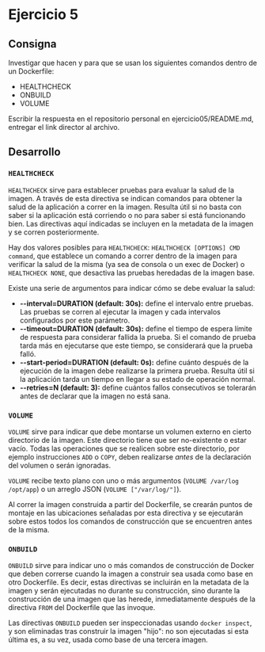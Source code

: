 # Ejercicio 5
## Consigna
Investigar que hacen y para que se usan los siguientes comandos dentro de un Dockerfile:

* HEALTHCHECK
* ONBUILD
* VOLUME

Escribir la respuesta en el repositorio personal en ejercicio05/README.md, entregar el link director al archivo.

## Desarrollo
### `HEALTHCHECK`
`HEALTHCHECK` sirve para establecer pruebas para evaluar la salud de la imagen. A través de esta directiva se indican comandos para obtener la salud de la aplicación a correr en la imagen. Resulta útil si no basta con saber si la aplicación está corriendo o no para saber si está funcionando bien. Las directivas aquí indicadas se incluyen en la metadata de la imagen y se corren posteriormente. 

Hay dos valores posibles para `HEALTHCHECK`: `HEALTHCHECK [OPTIONS] CMD command`, que establece un comando a correr dentro de la imagen para verificar la salud de la misma (ya sea de consola o un exec de Docker) o `HEALTHCHECK NONE`, que desactiva las pruebas heredadas de la imagen base.

Existe una serie de argumentos para indicar cómo se debe evaluar la salud:
- **--interval=DURATION (default: 30s):** define el intervalo entre pruebas. Las pruebas se corren al ejecutar la imagen y cada intervalos configurados por este parámetro.
- **--timeout=DURATION (default: 30s):**  define el tiempo de espera límite de respuesta para considerar  fallida la prueba. Si el comando de prueba tarda más en ejecutarse que este tiempo, se considerará que la prueba falló.
- **--start-period=DURATION (default: 0s):** define cuánto después de la ejecución de la imagen debe realizarse la primera prueba. Resulta útil si la aplicación tarda un tiempo en llegar a su estado de operación normal.
- **--retries=N (default: 3):** define cuántos fallos consecutivos se tolerarán antes de declarar que la imagen no está sana.

### `VOLUME`
`VOLUME` sirve para indicar que debe montarse un volumen externo en cierto directorio de la imagen. Este directorio tiene que ser no-existente o estar vacío. Todas las operaciones que se realicen sobre este directorio, por ejemplo instrucciones `ADD` o `COPY`, deben realizarse *antes* de la declaración del volumen o serán ignoradas.

`VOLUME` recibe texto plano con uno o más argumentos (`VOLUME /var/log /opt/app`) o un arreglo JSON (`VOLUME ["/var/log/"]`).

Al correr la imagen construida a partir del Dockerfile, se crearán puntos de montaje en las ubicaciones señaladas por esta directiva y se ejecutarán sobre estos todos los comandos de construcción que se encuentren antes de la misma.

### `ONBUILD`
`ONBUILD` sirve para indicar uno o más comandos de construcción de Docker que deben correrse cuando la imagen a construir sea usada como base en otro Dockerfile. Es decir, estas directivas se incluirán en la metadata de la imagen y serán ejecutadas no durante su construcción, sino durante la construcción de una imagen que las herede, inmediatamente después de la directiva `FROM` del Dockerfile que las invoque.

Las directivas `ONBUILD` pueden ser inspeccionadas usando `docker inspect`, y son eliminadas tras construir la imagen "hijo": no son ejecutadas si esta última es, a su vez, usada como base de una tercera imagen.